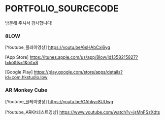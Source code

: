 # PORTFOLIO_SOURCECODE

방문해 주셔서 감사합니다!


### 8LOW

[Youtube_플레이영상]
https://youtu.be/6sHAbCxi6yg

[App Store]
https://itunes.apple.com/us/app/8low/id1358215827?l=ko&ls=1&mt=8

[Google Play]
https://play.google.com/store/apps/details?id=com.hkstudio.low


### AR Monkey Cube

[Youtube_플레이영상]
https://youtu.be/GAhkyc8UUwg

[Youtube_ARKit테스트영상]
https://www.youtube.com/watch?v=jsMnFSzXdts
